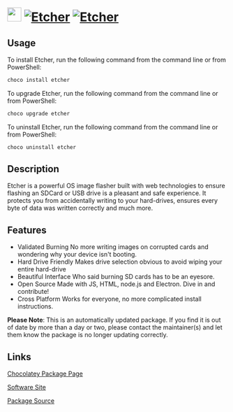 ﻿# <img src="https://cdn.jsdelivr.net/gh/mkevenaar/chocolatey-packages@1d7d171cf348280ab9a726c33f980843b9bd1757/icons/etcher.png" width="32" height="32"/> [![Etcher](https://img.shields.io/chocolatey/v/etcher.svg?label=Etcher)](https://community.chocolatey.org/packages/etcher) [![Etcher](https://img.shields.io/chocolatey/dt/etcher.svg)](https://community.chocolatey.org/packages/etcher)

## Usage

To install Etcher, run the following command from the command line or from PowerShell:

```powershell
choco install etcher
```

To upgrade Etcher, run the following command from the command line or from PowerShell:

```powershell
choco upgrade etcher
```

To uninstall Etcher, run the following command from the command line or from PowerShell:

```powershell
choco uninstall etcher
```

## Description

Etcher is a powerful OS image flasher built with web technologies to ensure flashing an SDCard or USB drive is a pleasant and safe experience. It protects you from accidentally writing to your hard-drives, ensures every byte of data was written correctly and much more.

## Features

- Validated Burning
No more writing images on corrupted cards and wondering why your device isn't booting.
- Hard Drive Friendly
Makes drive selection obvious to avoid wiping your entire hard-drive
- Beautiful Interface
Who said burning SD cards has to be an eyesore.
- Open Source
Made with JS, HTML, node.js and Electron. Dive in and contribute!
- Cross Platform
Works for everyone, no more complicated install instructions.

**Please Note**: This is an automatically updated package. If you find it is
out of date by more than a day or two, please contact the maintainer(s) and
let them know the package is no longer updating correctly.


## Links

[Chocolatey Package Page](https://community.chocolatey.org/packages/etcher)

[Software Site](https://etcher.io)

[Package Source](https://github.com/mkevenaar/chocolatey-packages/tree/master/automatic/etcher)

